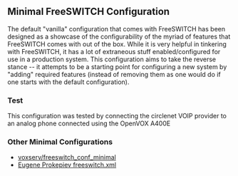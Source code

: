 ## Minimal FreeSWITCH Configuration

The default "vanilla" configuration that comes with FreeSWITCH has
been designed as a showcase of the configurability of the myriad of
features that FreeSWITCH comes with out of the box. While it is very
helpful in tinkering with FreeSWITCH, it has a lot of extraneous stuff
enabled/configured for use in a production system. This configuration
aims to take the reverse stance -- it attempts to be a starting point
for configuring a new system by "adding" required features (instead of
removing them as one would do if one starts with the default
configuration).

### Test

This configuration was tested by connecting the circlenet VOIP provider
to an analog phone connected using the OpenVOX A400E

### Other Minimal Configurations

* [voxserv/freeswitch_conf_minimal](https://github.com/voxserv/freeswitch_conf_minimal)
* [Eugene Prokepiev freeswitch.xml](https://freeswitch.org/jira/browse/FS-4874)
